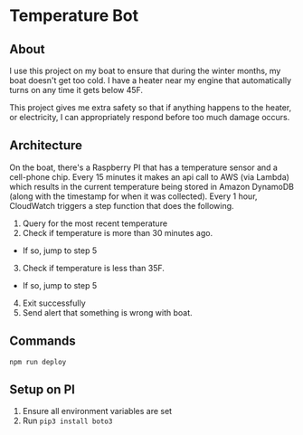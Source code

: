 # Temperature Bot

## About

I use this project on my boat to ensure that during the winter
months, my boat doesn't get too cold. I have a heater near
my engine that automatically turns on any time it gets below 45F.

This project gives me extra safety so that if anything happens to
the heater, or electricity, I can appropriately respond before
too much damage occurs.

## Architecture

On the boat, there's a Raspberry PI that has a temperature sensor
and a cell-phone chip. Every 15 minutes it makes an api call to
AWS (via Lambda) which results in the current temperature being
stored in Amazon DynamoDB (along with the timestamp for when it
was collected). Every 1 hour, CloudWatch triggers a step function
that does the following.

1. Query for the most recent temperature
2. Check if temperature is more than 30 minutes ago.
  - If so, jump to step 5
3. Check if temperature is less than 35F.
  - If so, jump to step 5
4. Exit successfully
5. Send alert that something is wrong with boat.

## Commands

```shell
npm run deploy
```

## Setup on PI

1. Ensure all environment variables are set
2. Run `pip3 install boto3`
